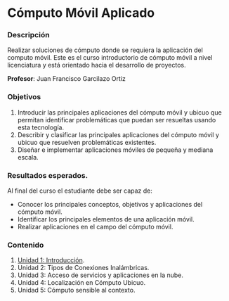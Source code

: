 # Cómputo Móvil Aplicado

### Descripción

Realizar soluciones de cómputo donde se requiera la aplicación del computo móvil. Este es el curso introductorio de cómputo móvil a nivel licenciatura y está orientado hacia el desarrollo de proyectos.

**Profesor**: Juan Francisco Garcilazo Ortiz

### Objetivos

1. Introducir las principales aplicaciones del cómputo móvil y ubicuo que permitan identificar problemáticas que puedan ser resueltas usando esta tecnología.
2. Describir y clasificar las principales aplicaciones del cómputo móvil y ubicuo que resuelven problemáticas existentes.
3. Diseñar e implementar aplicaciones móviles de pequeña y mediana escala.

### Resultados esperados.
Al final del curso el estudiante debe ser capaz de:
* Conocer los principales conceptos, objetivos y aplicaciones del cómputo móvil.
* Identificar los principales elementos de una aplicación móvil.
* Realizar aplicaciones en el campo del cómputo móvil.

### Contenido

1. [Unidad 1: Introducción](https://github.com/LuisBurgos/computo-movil/tree/unidad-1/introduccion).
2. Unidad 2: Tipos de Conexiones Inalámbricas.
3. Unidad 3: Acceso de servicios y aplicaciones en la nube.
4. Unidad 4: Localización en Cómputo Ubicuo.
5. Unidad 5: Cómputo sensible al contexto.
